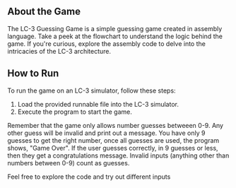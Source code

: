 ## About the Game
The LC-3 Guessing Game is a simple guessing game created in assembly language. Take a peek at the flowchart to understand the logic behind the game. If you're curious, explore the assembly code to delve into the intricacies of the LC-3 architecture.

## How to Run
To run the game on an LC-3 simulator, follow these steps:
1. Load the provided runnable file into the LC-3 simulator.
2. Execute the program to start the game.

Remember that the game only allows number guesses betweeen 0-9. Any other guess will be invalid and print out a message. You have only 9 guesses to get the right number, once all guesses are used, the program shows, "Game Over". If the user guesses correctly, in 9 guesses or less, then they get a congratulations message. Invalid inputs (anything other than numbers between 0-9) count as guesses. 

Feel free to explore the code and try out different inputs
